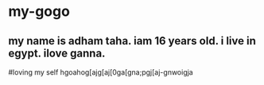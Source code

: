 # my-gogo
## my name is adham taha. iam 16 years old. i live in egypt. ilove ganna.
#loving my self
hgoahog[ajg[aj[0ga[gna;pgj[aj-gnwoigja

